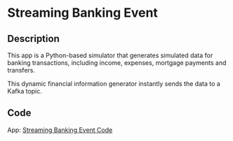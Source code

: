 # Streaming Banking Event

## Description

This app is a Python-based simulator that generates simulated data for banking transactions, including income, expenses, mortgage payments and transfers.

This dynamic financial information generator instantly sends the data to a Kafka topic.

## Code

App: [Streaming Banking Event Code](/streaming-banking-event/banking-event-app.py)